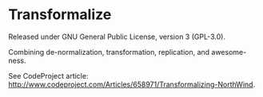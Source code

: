 Transformalize
==============
Released under GNU General Public License, version 3 (GPL-3.0).

Combining de-normalization, transformation, replication, and awesome-ness.

See CodeProject article: http://www.codeproject.com/Articles/658971/Transformalizing-NorthWind.
